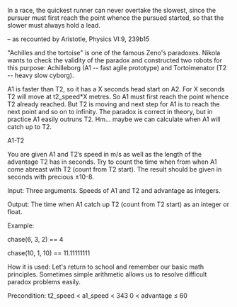  In a race, the quickest runner can never overtake the slowest, since the pursuer must first reach the point whence the pursued started, so that the slower must always hold a lead.

– as recounted by Aristotle, Physics VI:9, 239b15

"Achilles and the tortoise" is one of the famous Zeno's paradoxes. Nikola wants to check the validity of the paradox and constructed two robots for this purpose: Achilleborg (A1 -- fast agile prototype) and Tortoimenator (T2 -- heavy slow cyborg).

A1 is faster than T2, so it has a X seconds head start on A2. For X seconds T2 will move at t2_speed*X metres. So A1 must first reach the point whence T2 already reached. But T2 is moving and next step for A1 is to reach the next point and so on to infinity. The paradox is correct in theory, but in practice A1 easily outruns T2. Hm... maybe we can calculate when A1 will catch up to T2.

A1-T2

You are given A1 and T2’s speed in m/s as well as the length of the advantage T2 has in seconds. Try to count the time when from when A1 come abreast with T2 (count from T2 start). The result should be given in seconds with precious ±10-8.

Input: Three arguments. Speeds of A1 and T2 and advantage as integers.

Output: The time when A1 catch up T2 (count from T2 start) as an integer or float.

Example:

chase(6, 3, 2) == 4

chase(10, 1, 10) == 11.11111111

   
How it is used: Let's return to school and remember our basic math principles. Sometimes simple arithmetic allows us to resolve difficult paradox problems easily.

Precondition:
t2_speed < a1_speed < 343
0 < advantage ≤ 60  
